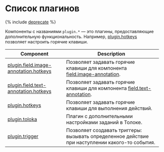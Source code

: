 # Список плагинов

{% include [deprecate](../../_includes/deprecate.md) %}

Компоненты с названиями `plugin.*` — это плагины, предоставляющие дополнительную функциональность. Например, [plugin.hotkeys](plugin.hotkeys.md) позволяет настроить горячие клавиши.

| Component                                                                         | Description                                                                                            |
| --------------------------------------------------------------------------------- | ------------------------------------------------------------------------------------------------------ |
| [plugin.field.image-annotation.hotkeys](plugin.field.image-annotation.hotkeys.md) | Позволяет задавать горячие клавиши для компонента [field.image-annotation](field.image-annotation.md). |
| [plugin.field.text-annotation.hotkeys](plugin.field.text-annotation.hotkeys.md)   | Позволяет задавать горячие клавиши для компонента [field.text-annotation](field.text-annotation.md).   |
| [plugin.hotkeys](plugin.hotkeys.md)                                               | Позволяет задавать горячие клавиши для выполнения действий.                                            |
| [plugin.toloka](plugin.toloka.md)                                                 | Плагин с дополнительными настройками заданий в Толоке.                                                 |
| [plugin.trigger](plugin.trigger.md)                                               | Позволяет создавать триггеры: вызывать определенное действие при наступлении какого-то события.        |
